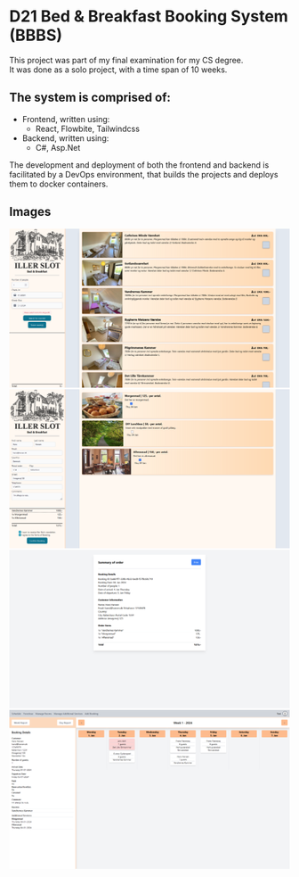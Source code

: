 # D21 Bed & Breakfast Booking System (BBBS)
This project was part of my final examination for my CS degree.\
It was done as a solo project, with a time span of 10 weeks.

## The system is comprised of: 
 - Frontend, written using:
   - React, Flowbite, Tailwindcss
 - Backend, written using:
   - C#, Asp.Net

The development and deployment of both the frontend and backend is facilitated by a DevOps environment, that builds the projects and deploys them to docker containers.

## Images
![Booking Flow, Room Selection](img/1.png)
![Booking Flow, Additional Services Selection](img/2.png)
![Order Confirmation](img/3.png)
![Admin Schedule](img/4.png)
